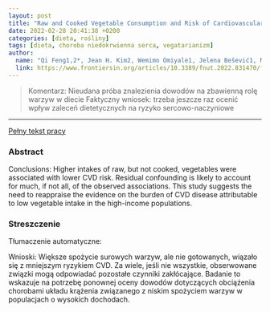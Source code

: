 ```yaml
---
layout: post
title: "Raw and Cooked Vegetable Consumption and Risk of Cardiovascular Disease: A Study of 400,000 Adults in UK Biobank"
date: 2022-02-28 20:41:38 +0200
categories: [dieta, rośliny]
tags: [dieta, choroba niedokrwienna serca, vegatarianizm]
author:
  name: "Qi Feng1,2*, Jean H. Kim2, Wemimo Omiyale1, Jelena Bešević1, Megan Conroy1, Margaret May3, Zuyao Yang2, Samuel Yeung-shan Wong2, Kelvin Kam-fai Tsoi2,4†, Naomi Allen1† and Ben Lacey1†" 
  link: https://www.frontiersin.org/articles/10.3389/fnut.2022.831470/full
---
```

> Komentarz: Nieudana próba znalezienia dowodów na zbawienną rolę warzyw w diecie
> Faktyczny wniosek: trzeba jeszcze raz ocenić wpływ zaleceń dietetycznych na ryzyko sercowo-naczyniowe

<hr>

[Pełny tekst pracy](https://www.frontiersin.org/articles/10.3389/fnut.2022.831470/full)
### Abstract

Conclusions: Higher intakes of raw, but not cooked, vegetables were associated with lower CVD risk. Residual confounding is likely to account for much, if not all, of the observed associations. This study suggests the need to reappraise the evidence on the burden of CVD disease attributable to low vegetable intake in the high-income populations.

### Streszczenie
Tłumaczenie automatyczne:

Wnioski: Większe spożycie surowych warzyw, ale nie gotowanych, wiązało się z mniejszym ryzykiem CVD. Za wiele, jeśli nie wszystkie, obserwowane związki mogą odpowiadać pozostałe czynniki zakłócające. Badanie to wskazuje na potrzebę ponownej oceny dowodów dotyczących obciążenia chorobami układu krążenia związanego z niskim spożyciem warzyw w populacjach o wysokich dochodach.
